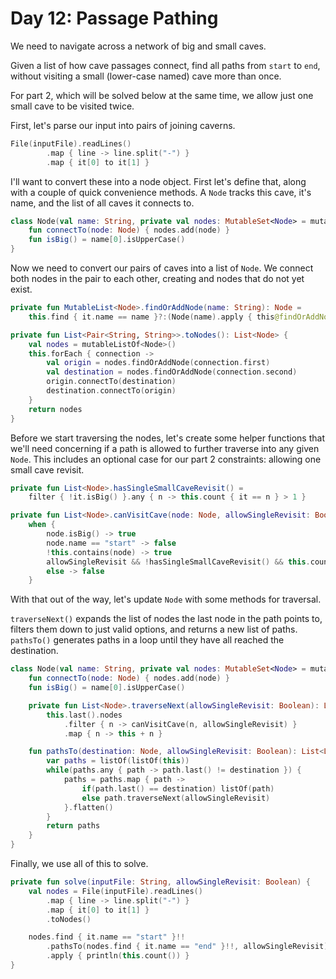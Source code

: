 # Day 12: Passage Pathing

We need to navigate across a network of big and small caves.

Given a list of how cave passages connect, find all paths from `start` to `end`,
without visiting a small (lower-case named) cave more than once.

For part 2, which will be solved below at the same time, we allow just one small cave to be visited twice.

First, let's parse our input into pairs of joining caverns.
```kotlin
File(inputFile).readLines()
        .map { line -> line.split("-") }
        .map { it[0] to it[1] }
```
I'll want to convert these into a node object. First let's define that, along with a couple of quick convenience methods.
A `Node` tracks this cave, it's name, and the list of all caves it connects to.
```kotlin
class Node(val name: String, private val nodes: MutableSet<Node> = mutableSetOf()) {
    fun connectTo(node: Node) { nodes.add(node) }
    fun isBig() = name[0].isUpperCase()
}
```
Now we need to convert our pairs of caves into a list of `Node`. We connect both nodes in the pair to each other, creating
and nodes that do not yet exist.
```kotlin
private fun MutableList<Node>.findOrAddNode(name: String): Node =
    this.find { it.name == name }?:(Node(name).apply { this@findOrAddNode.add(this) })

private fun List<Pair<String, String>>.toNodes(): List<Node> {
    val nodes = mutableListOf<Node>()
    this.forEach { connection ->
        val origin = nodes.findOrAddNode(connection.first)
        val destination = nodes.findOrAddNode(connection.second)
        origin.connectTo(destination)
        destination.connectTo(origin)
    }
    return nodes
}
```
Before we start traversing the nodes, let's create some helper functions that we'll need concerning if a path is allowed
to further traverse into any given `Node`. This includes an optional case for our part 2 constraints: allowing one small cave revisit.
```kotlin
private fun List<Node>.hasSingleSmallCaveRevisit() =
    filter { !it.isBig() }.any { n -> this.count { it == n } > 1 }

private fun List<Node>.canVisitCave(node: Node, allowSingleRevisit: Boolean) =
    when {
        node.isBig() -> true
        node.name == "start" -> false
        !this.contains(node) -> true
        allowSingleRevisit && !hasSingleSmallCaveRevisit() && this.count { it == node } < 2 -> true
        else -> false
    }
```
With that out of the way, let's update `Node` with some methods for traversal.

`traverseNext()` expands the list of nodes the last node in the path points to, filters them down to just valid options, and returns a new list of paths.
`pathsTo()` generates paths in a loop until they have all reached the destination.
```kotlin
class Node(val name: String, private val nodes: MutableSet<Node> = mutableSetOf()) {
    fun connectTo(node: Node) { nodes.add(node) }
    fun isBig() = name[0].isUpperCase()

    private fun List<Node>.traverseNext(allowSingleRevisit: Boolean): List<List<Node>> =
        this.last().nodes
            .filter { n -> canVisitCave(n, allowSingleRevisit) }
            .map { n -> this + n }

    fun pathsTo(destination: Node, allowSingleRevisit: Boolean): List<List<Node>> {
        var paths = listOf(listOf(this))
        while(paths.any { path -> path.last() != destination }) {
            paths = paths.map { path ->
                if(path.last() == destination) listOf(path)
                else path.traverseNext(allowSingleRevisit)
            }.flatten()
        }
        return paths
    }
}
```
Finally, we use all of this to solve.
```kotlin
private fun solve(inputFile: String, allowSingleRevisit: Boolean) {
    val nodes = File(inputFile).readLines()
        .map { line -> line.split("-") }
        .map { it[0] to it[1] }
        .toNodes()

    nodes.find { it.name == "start" }!!
        .pathsTo(nodes.find { it.name == "end" }!!, allowSingleRevisit)
        .apply { println(this.count()) }
}
```
